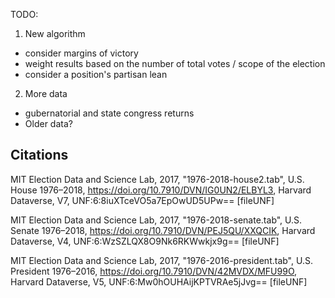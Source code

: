 TODO:

1. New algorithm
 - consider margins of victory
 - weight results based on the number of total votes / scope of the election
 - consider a position's partisan lean
2. More data
 - gubernatorial and state congress returns
 - Older data?
 
## Citations

 MIT Election Data and Science Lab, 2017, "1976-2018-house2.tab", U.S. House 1976–2018, https://doi.org/10.7910/DVN/IG0UN2/ELBYL3, Harvard Dataverse, V7, UNF:6:8iuXTceVO5a7EpOwUD5UPw== [fileUNF]

 MIT Election Data and Science Lab, 2017, "1976-2018-senate.tab", U.S. Senate 1976–2018, https://doi.org/10.7910/DVN/PEJ5QU/XXQCIK, Harvard Dataverse, V4, UNF:6:WzSZLQX8O9Nk6RKWwkjx9g== [fileUNF]

 MIT Election Data and Science Lab, 2017, "1976-2016-president.tab", U.S. President 1976–2016, https://doi.org/10.7910/DVN/42MVDX/MFU99O, Harvard Dataverse, V5, UNF:6:Mw0hOUHAijKPTVRAe5jJvg== [fileUNF]

